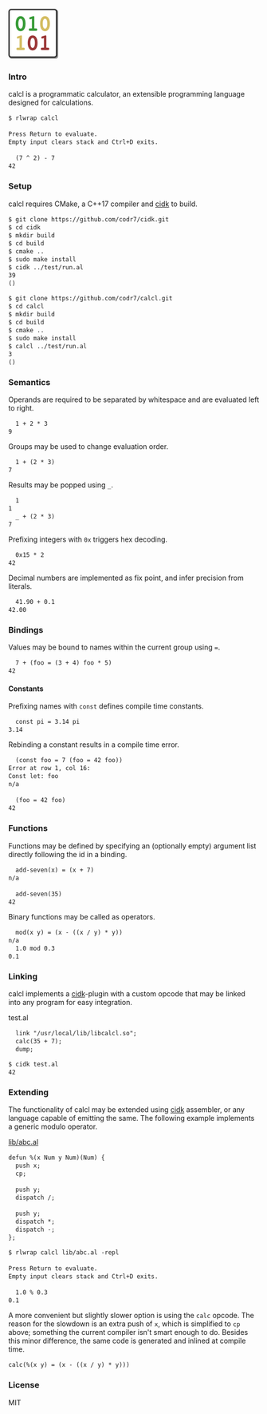 ![Logo](logo.png)

### Intro
calcl is a programmatic calculator, an extensible programming language designed for calculations.

```
$ rlwrap calcl

Press Return to evaluate.
Empty input clears stack and Ctrl+D exits.

  (7 ^ 2) - 7
42
```

### Setup
calcl requires CMake, a C++17 compiler and [cidk](https://github.com/codr7/cidk) to build.

```
$ git clone https://github.com/codr7/cidk.git
$ cd cidk
$ mkdir build
$ cd build
$ cmake ..
$ sudo make install
$ cidk ../test/run.al
39
()
```

```
$ git clone https://github.com/codr7/calcl.git
$ cd calcl
$ mkdir build
$ cd build
$ cmake ..
$ sudo make install
$ calcl ../test/run.al
3
()
```

### Semantics
Operands are required to be separated by whitespace and are evaluated left to right.

```
  1 + 2 * 3
9
```

Groups may be used to change evaluation order.

```
  1 + (2 * 3)
7
```

Results may be popped using `_`.

```
  1
1
  _ + (2 * 3)
7
```

Prefixing integers with `0x` triggers hex decoding.

```
  0x15 * 2
42
```

Decimal numbers are implemented as fix point, and infer precision from literals.

```
  41.90 + 0.1
42.00
```


### Bindings
Values may be bound to names within the current group using `=`.

```
  7 + (foo = (3 + 4) foo * 5)
42
```

#### Constants
Prefixing names with `const` defines compile time constants.

```
  const pi = 3.14 pi
3.14
```

Rebinding a constant results in a compile time error.

```
  (const foo = 7 (foo = 42 foo))
Error at row 1, col 16:
Const let: foo
n/a

  (foo = 42 foo)
42
```

### Functions
Functions may be defined by specifying an (optionally empty) argument list directly following the id in a binding.

```
  add-seven(x) = (x + 7)
n/a

  add-seven(35)
42
```

Binary functions may be called as operators.

```
  mod(x y) = (x - ((x / y) * y))
n/a
  1.0 mod 0.3
0.1
```

### Linking
calcl implements a [cidk](https://github.com/codr7/cidk)-plugin with a custom opcode that may be linked into any program for easy integration. 

test.al
```
  link "/usr/local/lib/libcalcl.so";
  calc(35 + 7);
  dump;
```

```
$ cidk test.al
42
```

### Extending
The functionality of calcl may be extended using [cidk](https://github.com/codr7/cidk) assembler, or any language capable of emitting the same. The following example implements a generic modulo operator.

[lib/abc.al](lib/abc.al)
```
defun %(x Num y Num)(Num) {
  push x;
  cp;

  push y;
  dispatch /;

  push y;
  dispatch *;
  dispatch -;
};
```

```
$ rlwrap calcl lib/abc.al -repl

Press Return to evaluate.
Empty input clears stack and Ctrl+D exits.

  1.0 % 0.3
0.1
```

A more convenient but slightly slower option is using the `calc` opcode. The reason for the slowdown is an extra push of `x`, which is simplified to `cp` above; something the current compiler isn't smart enough to do. Besides this minor difference, the same code is generated and inlined at compile time.

```
calc(%(x y) = (x - ((x / y) * y)))
```

### License
MIT